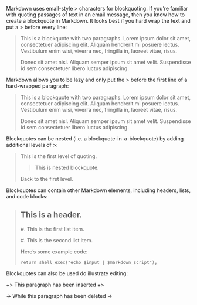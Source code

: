 ﻿Markdown uses email\-style \> characters for blockquoting\. If you’re familiar with quoting passages of text in an email message, then you know how to create a blockquote in Markdown\. It looks best if you hard wrap the text and put a \> before every line\:

>	This is a blockquote with two paragraphs\. Lorem ipsum dolor sit amet, consectetuer adipiscing elit\. Aliquam hendrerit mi posuere lectus\. Vestibulum enim wisi, viverra nec, fringilla in, laoreet vitae, risus\.
>	
>	Donec sit amet nisl\. Aliquam semper ipsum sit amet velit\. Suspendisse id sem consectetuer libero luctus adipiscing\.
>	

Markdown allows you to be lazy and only put the \> before the first line of a hard\-wrapped paragraph\:

>	This is a blockquote with two paragraphs\. Lorem ipsum dolor sit amet, consectetuer adipiscing elit\. Aliquam hendrerit mi posuere lectus\. Vestibulum enim wisi, viverra nec, fringilla in, laoreet vitae, risus\.
>	
>	Donec sit amet nisl\. Aliquam semper ipsum sit amet velit\. Suspendisse id sem consectetuer libero luctus adipiscing\.
>	

Blockquotes can be nested \(i\.e\. a blockquote\-in\-a\-blockquote\) by adding additional levels of \>\:

>	This is the first level of quoting\.
>	
>	>	This is nested blockquote\.
>	>	
>	
>	Back to the first level\.
>	

Blockquotes can contain other Markdown elements, including headers, lists, and code blocks\:

>	## This is a header\.
>	
>	#.	This is the first list item\.
>	
>	#.	This is the second list item\.
>	
>	
>	Here’s some example code\:
>	
>	```
>	return shell_exec("echo $input | $markdown_script");
>	```
>	

Blockquotes can also be used do illustrate editing\:

+>	This paragraph has been inserted
+>	

->	While this paragraph has been deleted
->	

